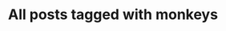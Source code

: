 ---
layout: tag
title: "All posts tagged with monkeys"
permalink: /weblog/tags/monkeys/
taxonomy: monkeys
---